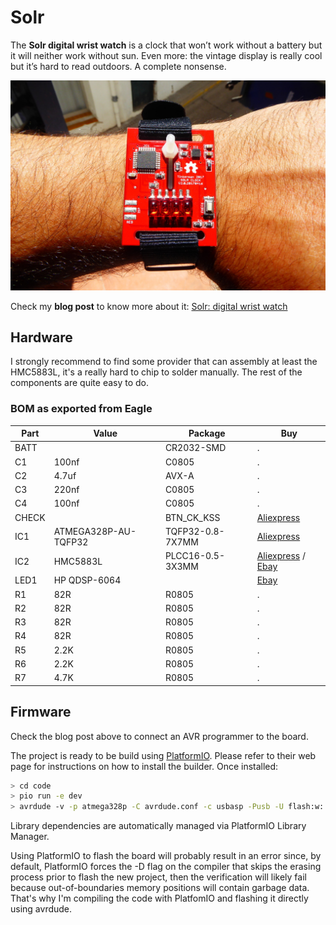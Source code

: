 # Solr

The **Solr digital wrist watch** is a clock that won’t work without a battery but it will neither work without sun. Even more: the vintage display is really cool but it’s hard to read outdoors. A complete nonsense.

![Solr Watch](/images/20170614_135212s.jpg)

Check my **blog post** to know more about it: [Solr: digital wrist watch](http://tinkerman.cat/solr-digital-wrist-watch/)


## Hardware

I strongly recommend to find some provider that can assembly at least the HMC5883L, it's a really hard to chip to solder manually. The rest of the components are quite easy to do.

### BOM as exported from Eagle

|Part|Value|Package|Buy|
|---|---|---|---|
|BATT||CR2032-SMD|.|
|C1|100nf|C0805|.|
|C2|4.7uf|AVX-A|.|
|C3|220nf|C0805|.|
|C4|100nf|C0805|.|
|CHECK||BTN_CK_KSS|[Aliexpress](http://s.click.aliexpress.com/e/MrBaM7q)|
|IC1|ATMEGA328P-AU-TQFP32|TQFP32-0.8-7X7MM|[Aliexpress](http://s.click.aliexpress.com/e/Y3FMzZV)|
|IC2|HMC5883L|PLCC16-0.5-3X3MM|[Aliexpress](http://s.click.aliexpress.com/e/bIAm2zB) / [Ebay](https://rover.ebay.com/rover/1/711-53200-19255-0/1?icep_id=114&ipn=icep&toolid=20004&campid=5338044841&mpre=http%3A%2F%2Fwww.ebay.com%2Fitm%2F1x-NEW-HONEYWELL-HMC5883L-HMC-5883L-LCC16-LCC-16-IC-CHIPS-%2F321121197770)|
|LED1|HP QDSP-6064||[Ebay](https://rover.ebay.com/rover/1/1185-53479-19255-0/1?icep_id=114&ipn=icep&toolid=20004&campid=5338044841&mpre=http%3A%2F%2Fwww.ebay.es%2Fitm%2FRetro-4-digit-BUBBLE-VINTAGE-rare-red-LED-Display-QDSP6064-NOS-%2F152160249337)|
|R1|82R|R0805|.|
|R2|82R|R0805|.|
|R3|82R|R0805|.|
|R4|82R|R0805|.|
|R5|2.2K|R0805|.|
|R6|2.2K|R0805|.|
|R7|4.7K|R0805|.|


## Firmware

Check the blog post above to connect an AVR programmer to the board.

The project is ready to be build using [PlatformIO](http://www.platformio.org).
Please refer to their web page for instructions on how to install the builder.
Once installed:

```bash
> cd code
> pio run -e dev
> avrdude -v -p atmega328p -C avrdude.conf -c usbasp -Pusb -U flash:w:.pioenvs/dev/firmware.hex:i

```

Library dependencies are automatically managed via PlatformIO Library Manager.

Using PlatformIO to flash the board will probably result in an error since, by default, PlatformIO forces the -D flag on the compiler that skips the erasing process prior to flash the new project, then the verification will likely fail because out-of-boundaries memory positions will contain garbage data. That's why I'm compiling the code with PlatfomIO and flashing it directly using avrdude.
